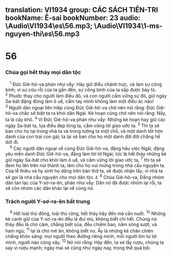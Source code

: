 translation: VI1934
group: CÁC SÁCH TIÊN-TRI
bookName: Ê-sai 
bookNumber: 23
audio: \Audio\VI1934\es\56.mp3; \Audio\VI1934\1-ms-nguyen-thi\es\56.mp3
-------

<div class="title"><h1>56</h1><h3>Chúa gọi hết thảy mọi dân tộc</h3></div>
<span class="verse es_56_1"> <sup>1</sup> Đức Giê-hô-va phán như vầy: Hãy giữ điều chánh trực, và làm sự công bình; vì sự cứu rỗi của ta gần đến, sự công bình của ta sắp được bày tỏ. </span>
<span class="verse es_56_2"><sup>2</sup> Phước thay cho người làm điều đó, và con người cầm vững sự đó, giữ ngày Sa-bát đặng đừng làm ô uế, cấm tay mình không làm một điều ác nào! </span>
<span class="verse es_56_3"><sup>3</sup> Người dân ngoại liên hiệp cùng Đức Giê-hô-va chớ nên nói rằng: Đức Giê-hô-va chắc sẽ biệt ta ra khỏi dân Ngài. Kẻ hoạn cũng chớ nên nói rằng: Nầy, ta là cây khô. </span>
<span class="verse es_56_4"><sup>4</sup> Vì Đức Giê-hô-va phán như vầy: Những kẻ hoạn hay giữ các ngày Sa-bát ta, lựa điều đẹp lòng ta, cầm vững lời giao ước ta. </span>
<span class="verse es_56_5"><sup>5</sup> Thì ta sẽ ban cho họ tại trong nhà ta và trong tường ta một chỗ, và một danh tốt hơn danh của con trai con gái; ta lại sẽ ban cho họ một danh đời đời chẳng hề dứt đi. <br/></span>
<span class="verse es_56_6"> <sup>6</sup> Các người dân ngoại về cùng Đức Giê-hô-va, đặng hầu việc Ngài, đặng yêu mến danh Đức Giê-hô-va, đặng làm tôi tớ Ngài; tức là hết thảy những kẻ giữ ngày Sa-bát cho khỏi làm ô uế, và cầm vững lời giao ước ta, </span>
<span class="verse es_56_7"><sup>7</sup> thì ta sẽ đem họ lên trên núi thánh ta, làm cho họ vui mừng trong nhà cầu nguyện ta. Của lễ thiêu và hy sinh họ dâng trên bàn thờ ta, sẽ được nhận lấy; vì nhà ta sẽ gọi là nhà cầu nguyện cho mọi dân tộc.<a data-toggle="tooltip" data-placement="bottom" title="Mat 21:13; Mac 11:17; Lu 19:46">⚓</a></span>
<span class="verse es_56_8"><sup>8</sup> Chúa Giê-hô-va, Đấng nhóm dân tan lạc của Y-sơ-ra-ên, phán như vầy: Dân nó đã được nhóm lại rồi, ta sẽ còn nhóm các dân khác lại về cùng nó. <br/></span>
<div class="title"><h3>Trách người Y-sơ-ra-ên bất trung</h3></div>
<span class="verse es_56_9"> <sup>9</sup> Hỡi loài thú đồng, loài thú rừng, hết thảy hãy đến mà cắn nuốt. </span>
<span class="verse es_56_10"><sup>10</sup> Những kẻ canh giữ của Y-sơ-ra-ên đều là đui mù, không biết chi hết. Chúng nó thảy đều là chó câm, chẳng biết sủa, đều chiêm bao, nằm sóng sượt, và ham ngủ; </span>
<span class="verse es_56_11"><sup>11</sup> lại là chó mê ăn, không biết no. Ấy là những kẻ chăn chiên chẳng khôn sáng: mọi người theo đường riêng mình, mỗi người tìm tư lợi mình, người nào cũng vậy. </span>
<span class="verse es_56_12"><sup>12</sup> Nó nói rằng: Hãy đến, ta sẽ lấy rượu, chúng ta say vì rượu mạnh; ngày mai sẽ cũng như ngày nay, trọng thể quá bội. <br/></span>
